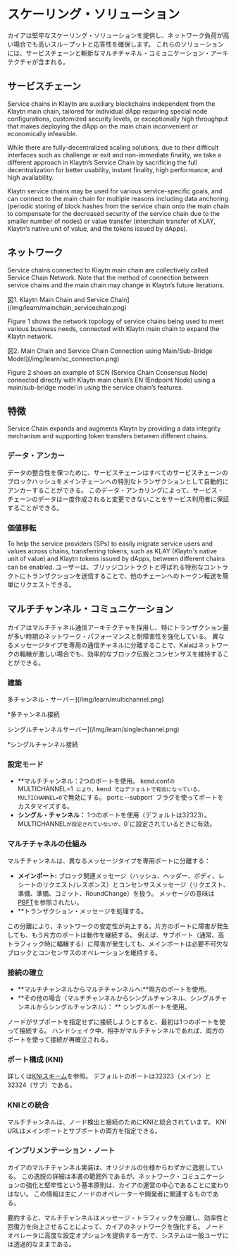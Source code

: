 # スケーリング・ソリューション

カイアは堅牢なスケーリング・ソリューションを提供し、ネットワーク負荷が高い場合でも高いスループットと応答性を確保します。 これらのソリューションには、サービスチェーンと斬新なマルチチャネル・コミュニケーション・アーキテクチャが含まれる。

## サービスチェーン<a id="service-chain"></a>

Service chains in Klaytn are auxiliary blockchains independent from the Klaytn main chain,
tailored for individual dApp requiring special node configurations, customized security levels,
or exceptionally high throughput that makes deploying the dApp on the main chain inconvenient or economically infeasible.

While there are fully-decentralized scaling solutions, due to their difficult interfaces such as challenge or exit and non-immediate finality,
we take a different approach in Klaytn’s Service Chain by sacrificing the full decentralization for better usability,
instant finality, high performance, and high availability.

Klaytn service chains may be used for various service-specific goals,
and can connect to the main chain for multiple reasons including data anchoring (periodic storing of block hashes
from the service chain onto the main chain to compensate for the decreased security of the service chain due to the smaller number of nodes) or
value transfer (interchain transfer of KLAY, Klaytn’s native unit of value, and the tokens
issued by dApps).

## ネットワーク<a id="network"></a>

Service chains connected to Klaytn main chain are collectively called Service Chain Network.
Note that the method of connection between service chains and the main chain may change in Klaytn’s future iterations.

図1. Klaytn Main Chain and Service Chain](/img/learn/mainchain_servicechain.png)

Figure 1 shows the network topology of service chains being used to meet various business needs, connected
with Klaytn main chain to expand the Klaytn network.

図2. Main Chain and Service Chain Connection using Main/Sub-Bridge Model](/img/learn/sc_connection.png)

Figure 2 shows an example of SCN (Service Chain Consensus Node) connected directly with Klaytn main chain’s EN (Endpoint Node)
using a main/sub-bridge model in using the service chain’s features.

## 特徴<a id="features"></a>

Service Chain expands and augments Klaytn by providing a data integrity mechanism and supporting token transfers between different chains.

### データ・アンカー<a id="data-anchoring"></a>

データの整合性を保つために、サービスチェーンはすべてのサービスチェーンのブロックハッシュをメインチェーンへの特別なトランザクションとして自動的にアンカーすることができる。
このデータ・アンカリングによって、サービス・チェーンのデータは一度作成されると変更できないことをサービス利用者に保証することができる。

### 価値移転<a id="value-transfer"></a>

To help the service providers (SPs) to easily migrate service users and values across chains,
transferring tokens, such as KLAY (Klaytn's native unit of value) and Klaytn tokens issued by dApps, between different chains can be enabled.
ユーザーは、ブリッジコントラクトと呼ばれる特別なコントラクトにトランザクションを送信することで、他のチェーンへのトークン転送を簡単にリクエストできる。

## マルチチャンネル・コミュニケーション

カイアはマルチチャネル通信アーキテクチャを採用し、特にトランザクション量が多い時期のネットワーク・パフォーマンスと耐障害性を強化している。 異なるメッセージタイプを専用の通信チャネルに分離することで、Kaiaはネットワークの輻輳が激しい場合でも、効率的なブロック伝搬とコンセンサスを維持することができる。

### 建築

多チャンネル・サーバー](/img/learn/multichannel.png)

\*多チャンネル接続

シングルチャンネルサーバー](/img/learn/singlechannel.png)

\*シングルチャンネル接続

### 設定モード

- \*\*マルチチャンネル：2つのポートを使用。 kend.conf`の`MULTICHANNEL=1` により、`kend` ではデフォルトで有効になっている。 MULTICHANNEL=0`で無効にする。 port`と`--subport\` フラグを使ってポートをカスタマイズする。
- **シングル・チャンネル：** 1つのポートを使用（デフォルトは32323）。 MULTICHANNEL`が設定されていないか、`0\`に設定されているときに有効。

### マルチチャネルの仕組み

マルチチャンネルは、異なるメッセージタイプを専用ポートに分離する：

- **メインポート:** ブロック関連メッセージ（ハッシュ、ヘッダー、ボディ、レシートのリクエスト/レスポンス）とコンセンサスメッセージ（リクエスト、準備、準備、コミット、RoundChange）を扱う。 メッセージの意味は[PBFT](./consensus-mechanism.md#pbft-practical-byzantine-fault-tolerance)を参照されたい。
- \*\*トランザクション・メッセージを処理する。

この分離により、ネットワークの安定性が向上する。片方のポートに障害が発生しても、もう片方のポートは動作を継続する。 例えば、サブポート（通常、高トラフィック時に輻輳する）に障害が発生しても、メインポートは必要不可欠なブロックとコンセンサスのオペレーションを維持する。

### 接続の確立

- \*\*マルチチャンネルからマルチチャンネルへ:\*\*両方のポートを使用。
- \*\*その他の場合（マルチチャンネルからシングルチャンネル、シングルチャンネルからシングルチャンネル）： \*\* シングルポートを使用。

ノードがサブポートを指定せずに接続しようとすると、最初は1つのポートを使って接続する。 ハンドシェイク中、相手がマルチチャンネルであれば、両方のポートを使って接続が再確立される。

### ポート構成 (KNI)

詳しくは[KNIスキーム](./kni.md)を参照。 デフォルトのポートは32323（メイン）と32324（サブ）である。

### KNIとの統合

マルチチャンネルは、ノード検出と接続のためにKNIと統合されています。 KNI URLはメインポートとサブポートの両方を指定できる。

### インプリメンテーション・ノート

カイアのマルチチャンネル実装は、オリジナルの仕様からわずかに逸脱している。 この逸脱の詳細は本書の範囲外であるが、ネットワーク・コミュニケーションの強化と堅牢性という基本原則は、カイアの運営の中心であることに変わりはない。 この情報は主にノードのオペレーターや開発者に関連するものである。

要約すると、マルチチャンネルはメッセージ・トラフィックを分離し、効率性と回復力を向上させることによって、カイアのネットワークを強化する。 ノードオペレータに高度な設定オプションを提供する一方で、システムは一般ユーザには透過的なままである。
